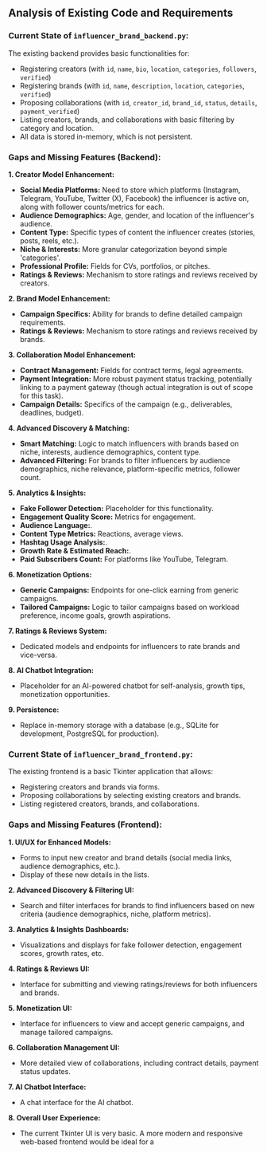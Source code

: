 
## Analysis of Existing Code and Requirements

### Current State of `influencer_brand_backend.py`:

The existing backend provides basic functionalities for:
- Registering creators (with `id`, `name`, `bio`, `location`, `categories`, `followers`, `verified`)
- Registering brands (with `id`, `name`, `description`, `location`, `categories`, `verified`)
- Proposing collaborations (with `id`, `creator_id`, `brand_id`, `status`, `details`, `payment_verified`)
- Listing creators, brands, and collaborations with basic filtering by category and location.
- All data is stored in-memory, which is not persistent.

### Gaps and Missing Features (Backend):

**1. Creator Model Enhancement:**
- **Social Media Platforms:** Need to store which platforms (Instagram, Telegram, YouTube, Twitter (X), Facebook) the influencer is active on, along with follower counts/metrics for each.
- **Audience Demographics:** Age, gender, and location of the influencer's audience.
- **Content Type:** Specific types of content the influencer creates (stories, posts, reels, etc.).
- **Niche & Interests:** More granular categorization beyond simple 'categories'.
- **Professional Profile:** Fields for CVs, portfolios, or pitches.
- **Ratings & Reviews:** Mechanism to store ratings and reviews received by creators.

**2. Brand Model Enhancement:**
- **Campaign Specifics:** Ability for brands to define detailed campaign requirements.
- **Ratings & Reviews:** Mechanism to store ratings and reviews received by brands.

**3. Collaboration Model Enhancement:**
- **Contract Management:** Fields for contract terms, legal agreements.
- **Payment Integration:** More robust payment status tracking, potentially linking to a payment gateway (though actual integration is out of scope for this task).
- **Campaign Details:** Specifics of the campaign (e.g., deliverables, deadlines, budget).

**4. Advanced Discovery & Matching:**
- **Smart Matching:** Logic to match influencers with brands based on niche, interests, audience demographics, content type.
- **Advanced Filtering:** For brands to filter influencers by audience demographics, niche relevance, platform-specific metrics, follower count.

**5. Analytics & Insights:**
- **Fake Follower Detection:** Placeholder for this functionality.
- **Engagement Quality Score:** Metrics for engagement.
- **Audience Language:**.
- **Content Type Metrics:** Reactions, average views.
- **Hashtag Usage Analysis:**.
- **Growth Rate & Estimated Reach:**.
- **Paid Subscribers Count:** For platforms like YouTube, Telegram.

**6. Monetization Options:**
- **Generic Campaigns:** Endpoints for one-click earning from generic campaigns.
- **Tailored Campaigns:** Logic to tailor campaigns based on workload preference, income goals, growth aspirations.

**7. Ratings & Reviews System:**
- Dedicated models and endpoints for influencers to rate brands and vice-versa.

**8. AI Chatbot Integration:**
- Placeholder for an AI-powered chatbot for self-analysis, growth tips, monetization opportunities.

**9. Persistence:**
- Replace in-memory storage with a database (e.g., SQLite for development, PostgreSQL for production).

### Current State of `influencer_brand_frontend.py`:

The existing frontend is a basic Tkinter application that allows:
- Registering creators and brands via forms.
- Proposing collaborations by selecting existing creators and brands.
- Listing registered creators, brands, and collaborations.

### Gaps and Missing Features (Frontend):

**1. UI/UX for Enhanced Models:**
- Forms to input new creator and brand details (social media links, audience demographics, etc.).
- Display of these new details in the lists.

**2. Advanced Discovery & Filtering UI:**
- Search and filter interfaces for brands to find influencers based on new criteria (audience demographics, niche, platform metrics).

**3. Analytics & Insights Dashboards:**
- Visualizations and displays for fake follower detection, engagement scores, growth rates, etc.

**4. Ratings & Reviews UI:**
- Interface for submitting and viewing ratings/reviews for both influencers and brands.

**5. Monetization UI:**
- Interface for influencers to view and accept generic campaigns, and manage tailored campaigns.

**6. Collaboration Management UI:**
- More detailed view of collaborations, including contract details, payment status updates.

**7. AI Chatbot Interface:**
- A chat interface for the AI chatbot.

**8. Overall User Experience:**
- The current Tkinter UI is very basic. A more modern and responsive web-based frontend would be ideal for a 

